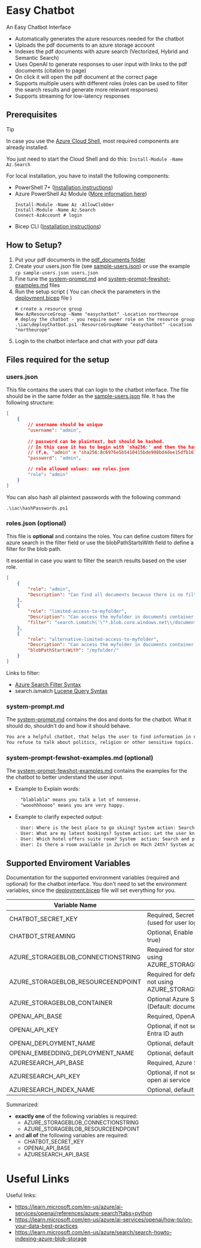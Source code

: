 # Easy Chatbot

An Easy Chatbot Interface

* Automatically generates the azure resources needed for the chatbot
* Uploads the pdf documents to an azure storage account
* Indexes the pdf documents with azure search (Vectorized, Hybrid and Semantic Search)
* Uses OpenAI to generate responses to user input with links to the pdf documents (citation to page)
* On click it will open the pdf document at the correct page
* Supports multiple users with different roles (roles can be used to filter the search results and generate more relevant responses)
* Supports streaming for low-latency responses


## Prerequisites

> [!TIP]
> In case you use the [Azure Cloud Shell](https://learn.microsoft.com/en-us/azure/cloud-shell/overview), most required components are already installed.
>
> You just need to start the Cloud Shell and do this: ``Install-Module -Name Az.Search``

For local installation, you have to install the following components:

- PowerShell 7+ ([Installation instructions](https://learn.microsoft.com/en-us/powershell/scripting/install/installing-powershell-on-windows?view=powershell-7.4))
- Azure PowerShell Az Module ([More information here](https://learn.microsoft.com/en-us/powershell/azure/install-azps-windows?view=azps-12.4.0&tabs=powershell&pivots=windows-psgallery))
  ```pwsh
  Install-Module -Name Az -AllowClobber
  Install-Module -Name Az.Search
  Connect-AzAccount # login
  ```
- Bicep CLI ([Installation instructions](https://learn.microsoft.com/en-us/azure/azure-resource-manager/bicep/install#windows))

## How to Setup?

1. Put your pdf documents in the [pdf_documents folder](pdf_documents)
1. Create your users.json file (see [sample-users.json](sample-users.json)) or use the example ``cp sample-users.json users.json``
1. Fine tune the [system-prompt.md](system-prompt.md) and [system-prompt-fewshot-examples.md](system-prompt-fewshot-examples.md) files
1. Run the setup script  ( You can check the parameters in the [deployment.bicep](iac/deployment.bicep) file )
    ```pwsh
    # create a resource group
    New-AzResourceGroup -Name "easychatbot" -Location northeurope
    # deploy the chatbot - you require owner role on the resource group
    .\iac\deployChatbot.ps1 -ResourceGroupName "easychatbot" -Location "northeurope"
    ```
1. Login to the chatbot interface and chat with your pdf data

## Files required for the setup

### users.json
This file contains the users that can login to the chatbot interface. The file should be in the same folder as the [sample-users.json](sample-users.json) file.
It has the following structure:
```json
[
    {
        // username should be unique
        "username": "admin",
        
        // password can be plaintext, but should be hashed.
        // In this case it has to begin with 'sha256:' and then the hashed password
        // (f,e, "admin" = "sha256:8c6976e5b5410415bde908bd4dee15dfb167a9c873fc4bb8a81f6f2ab448a918")
        "password": "admin",

        // role allowed values: see roles.json
        "role": "admin"
    }
]
```
You can also hash all plaintext passwords with the following command:
```pwsh
.\iac\hashPasswords.ps1
```

### roles.json (optional)
This file is **optional** and contains the roles. You can define custom filters for azure search in the filter field or use the blobPathStartsWith field to define a filter for the blob path.

It essential in case you want to filter the search results based on the user role.
```json
[
    {
        "role": "admin",
        "Description": "Can find all documents because there is no filter and no blobPathStartsWith defined"
    },
    {
        "role": "limited-access-to-myfolder",
        "Description": "Can access the myfolder in documents container of blob storage",
        "filter": "search.ismatch('\"*.blob.core.windows.net\\/documents\\/myfolder\\/*\"', 'metadata_storage_path')"
    },
    {
        "role": "alternative-limited-access-to-myfolder",
        "Description": "Can access the myfolder in documents container of blob storage",
        "blobPathStartsWith": "/myfolder/"
    }
]
```

Links to filter:
- [Azure Search Filter Syntax](https://learn.microsoft.com/en-us/azure/search/search-query-odata-filter)
- search.ismatch [Lucene Query Syntax](https://learn.microsoft.com/en-us/azure/search/query-lucene-syntax)


### system-prompt.md
The [system-prompt.md](system-prompt.md) contains the dos and donts for the chatbot. What it should do, shouldn't do and how it should behave.
```txt
You are a helpful chatbot, that helps the user to find information in documents.
You refuse to talk about politics, religion or other sensitive topics. Instead, you redirect the user to your role.
```

### system-prompt-fewshot-examples.md (optional)
The [system-prompt-fewshot-examples.md](system-prompt-fewshot-examples.md) contains the examples for the the chatbot to better understand the user input.
- Example to Explain words:
  ```md
  - "blablabla" means you talk a lot of nonsense.
  - "wooohhhoooo" means you are very happy.
  ```
- Example to clarify expected output:
  ```md
  - User: Where is the best place to go skiing? System action: Search and provide answer
  - User: What are my latest bookings? System action: Let the user know that you can't help with that.
  - User: Which hotel offers suite room? System  action: Search and provide answer
  - User: Is there a room available in Zurich on Mach 24th? System action: Let the user know that you can't help with that.
  ```


## Supported Enviroment Variables

Documentation for the supported environment variables (required and optional) for the chatbot interface.
You don't need to set the environment variables, since the [deployment.bicep](iac/deployment.bicep) file will set everything for you.

| Variable Name | Description | Example |
| --- | --- | --- |
| CHATBOT_SECRET_KEY | Required, Secret Key for the chatbot interface (used for user login cookie) | keepItSecretAndDoNotTellAnyone |
| CHATBOT_STREAMING | Optional, Enable or disable streaming (default: true) | false |
| AZURE_STORAGEBLOB_CONNECTIONSTRING | Required for storage account key auth (if not using AZURE_STORAGEBLOB_RESOURCEENDPOINT)  |  DefaultEndpointsProtocol=https;AccountName=your_account_name;AccountKey=your_account_key;EndpointSuffix=core.windows.net |
| AZURE_STORAGEBLOB_RESOURCEENDPOINT | Required for default credential Entra ID auth (if not using AZURE_STORAGEBLOB_CONNECTIONSTRING) | https://your_account_name.blob.core.windows.net |
| AZURE_STORAGEBLOB_CONTAINER | Optional Azure Storage Blob Container Name  (Default: documents) | documents |
| OPENAI_API_BASE | Required, OpenAI API Base URL | https://myazureopenainame.openai.com |
| OPENAI_API_KEY | Optional, if not set will use default credential Entra ID auth | your_openai_api_key |
| OPENAI_DEPLOYMENT_NAME | Optional, default is 'gpt-4o' | gpt-4o |
| OPENAI_EMBEDDING_DEPLOYMENT_NAME | Optional, default is 'text-embedding-ada-002' | text-embedding-ada-002 |
| AZURESEARCH_API_BASE | Required, Azure Search API Base URL | https://myazuresearchname.search.windows.net |
| AZURESEARCH_API_KEY | Optional, if not set will use managed identity of open ai service | your_azuresearch_api_key |
| AZURESEARCH_INDEX_NAME | Optional, default is 'documents' | documents |


Summarized:
- **exactly one** of the following variables is required:
  - AZURE_STORAGEBLOB_CONNECTIONSTRING
  - AZURE_STORAGEBLOB_RESOURCEENDPOINT
- and **all of** the following variables are required:
  - CHATBOT_SECRET_KEY
  - OPENAI_API_BASE
  - AZURESEARCH_API_BASE


# Useful Links
Useful links:
- https://learn.microsoft.com/en-us/azure/ai-services/openai/references/azure-search?tabs=python
- https://learn.microsoft.com/en-us/azure/ai-services/openai/how-to/on-your-data-best-practices
- https://learn.microsoft.com/en-us/azure/search/search-howto-indexing-azure-blob-storage

